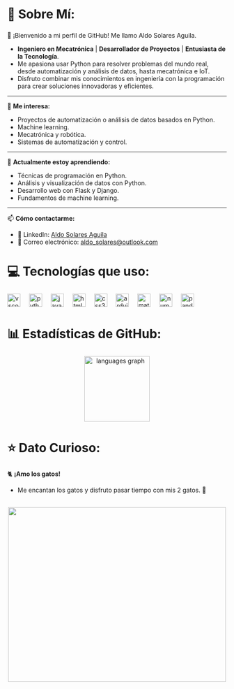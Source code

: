 # 💫 Sobre Mí:

###

👋 ¡Bienvenido a mi perfil de GitHub! Me llamo Aldo Solares Aguila.

- **Ingeniero en Mecatrónica** | **Desarrollador de Proyectos** | **Entusiasta de la Tecnología**.
- Me apasiona usar Python para resolver problemas del mundo real, desde automatización y análisis de datos, hasta mecatrónica e IoT.
- Disfruto combinar mis conocimientos en ingeniería con la programación para crear soluciones innovadoras y eficientes.

---

👀 **Me interesa:**

- Proyectos de automatización o análisis de datos basados en Python.
- Machine learning.
- Mecatrónica y robótica.
- Sistemas de automatización y control.

---

🌱 **Actualmente estoy aprendiendo:**

- Técnicas de programación en Python.
- Análisis y visualización de datos con Python.
- Desarrollo web con Flask y Django.
- Fundamentos de machine learning.

---

📫 **Cómo contactarme:**

- 💼 LinkedIn: [Aldo Solares Aguila](https://www.linkedin.com/in/aldo-solares-aguila-865856195/)
- 📧 Correo electrónico: aldo_solares@outlook.com

###

# 💻 Tecnologías que uso:

###

<div align="left">
  <img src="https://cdn.jsdelivr.net/gh/devicons/devicon/icons/vscode/vscode-original.svg" height="30" alt="vscode logo"  />
  <img width="12" />
  <img src="https://cdn.jsdelivr.net/gh/devicons/devicon/icons/python/python-original.svg" height="30" alt="python logo"  />
  <img width="12" />
  <img src="https://cdn.jsdelivr.net/gh/devicons/devicon/icons/javascript/javascript-original.svg" height="30" alt="javascript logo"  />
  <img width="12" />
  <img src="https://cdn.jsdelivr.net/gh/devicons/devicon/icons/html5/html5-original.svg" height="30" alt="html5 logo"  />
  <img width="12" />
  <img src="https://cdn.jsdelivr.net/gh/devicons/devicon/icons/css3/css3-original.svg" height="30" alt="css3 logo"  />
  <img width="12" />
  <img src="https://cdn.jsdelivr.net/gh/devicons/devicon/icons/arduino/arduino-original.svg" height="30" alt="arduino logo"  />
  <img width="12" />
  <img src="https://cdn.jsdelivr.net/gh/devicons/devicon/icons/matlab/matlab-original.svg" height="30" alt="matlab logo"  />
  <img width="12" />
  <img src="https://cdn.jsdelivr.net/gh/devicons/devicon/icons/numpy/numpy-original.svg" height="30" alt="numpy logo"  />
  <img width="12" />
  <img src="https://cdn.jsdelivr.net/gh/devicons/devicon/icons/pandas/pandas-original.svg" height="30" alt="pandas logo"  />
</div>

###

# 📊 Estadísticas de GitHub:

###

<div align="center">
  <img src="https://github-readme-stats.vercel.app/api/top-langs?username=Aldo-Solares&locale=es&hide_title=false&layout=compact&card_width=320&langs_count=5&theme=dracula&hide_border=false" height="150" alt="languages graph"  />
</div>

###

# ⭐ Dato Curioso:

###

🐈 **¡Amo los gatos!**

- Me encantan los gatos y disfruto pasar tiempo con mis 2 gatos. 🐾

<br clear="both">

<div align="center">
  <img align="center" width="500" height="400" src="https://i.postimg.cc/Prs78Xhj/IMG-9869.jpg" />
</div>

###
